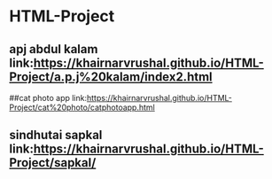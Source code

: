 # HTML-Project
## apj abdul kalam link:https://khairnarvrushal.github.io/HTML-Project/a.p.j%20kalam/index2.html
##cat photo app link:https://khairnarvrushal.github.io/HTML-Project/cat%20photo/catphotoapp.html
## sindhutai sapkal link:https://khairnarvrushal.github.io/HTML-Project/sapkal/
